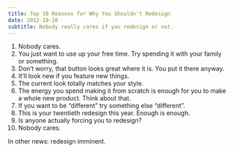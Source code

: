 ```yaml
---
title: Top 10 Reasons for Why You Shouldn't Redesign
date: 2012-10-20
subtitle: Nobody really cares if you redesign or not.
---
```


1. Nobody cares.
2. You just want to use up your free time. Try spending it with your family or something.
3. Don’t worry, that button looks great where it is. You put it there anyway.
4. It’ll look new if you feature new things.
5. The current look totally matches your style.
6. The energy you spend making it from scratch is enough for you to make a whole new product. Think about that.
7. If you want to be “different” try something else “different”.
8. This is your twentieth redesign this year. Enough is enough.
9. Is anyone actually forcing you to redesign?
10. Nobody cares.

In other news: redesign imminent.